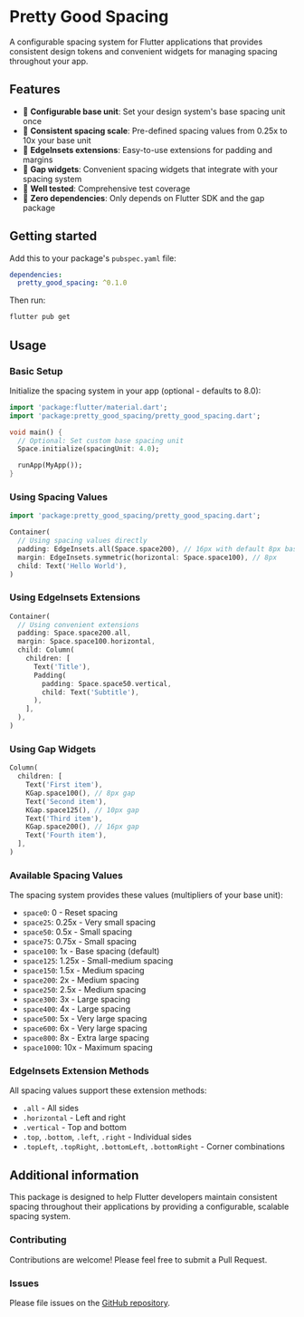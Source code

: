 # Pretty Good Spacing

A configurable spacing system for Flutter applications that provides consistent design tokens and convenient widgets for managing spacing throughout your app.

## Features

- 🎯 **Configurable base unit**: Set your design system's base spacing unit once
- 📏 **Consistent spacing scale**: Pre-defined spacing values from 0.25x to 10x your base unit
- 🎨 **EdgeInsets extensions**: Easy-to-use extensions for padding and margins
- 🔧 **Gap widgets**: Convenient spacing widgets that integrate with your spacing system
- 🧪 **Well tested**: Comprehensive test coverage
- 🚀 **Zero dependencies**: Only depends on Flutter SDK and the gap package

## Getting started

Add this to your package's `pubspec.yaml` file:

```yaml
dependencies:
  pretty_good_spacing: ^0.1.0
```

Then run:

```bash
flutter pub get
```

## Usage

### Basic Setup

Initialize the spacing system in your app (optional - defaults to 8.0):

```dart
import 'package:flutter/material.dart';
import 'package:pretty_good_spacing/pretty_good_spacing.dart';

void main() {
  // Optional: Set custom base spacing unit
  Space.initialize(spacingUnit: 4.0);

  runApp(MyApp());
}
```

### Using Spacing Values

```dart
import 'package:pretty_good_spacing/pretty_good_spacing.dart';

Container(
  // Using spacing values directly
  padding: EdgeInsets.all(Space.space200), // 16px with default 8px base
  margin: EdgeInsets.symmetric(horizontal: Space.space100), // 8px
  child: Text('Hello World'),
)
```

### Using EdgeInsets Extensions

```dart
Container(
  // Using convenient extensions
  padding: Space.space200.all,
  margin: Space.space100.horizontal,
  child: Column(
    children: [
      Text('Title'),
      Padding(
        padding: Space.space50.vertical,
        child: Text('Subtitle'),
      ),
    ],
  ),
)
```

### Using Gap Widgets

```dart
Column(
  children: [
    Text('First item'),
    KGap.space100(), // 8px gap
    Text('Second item'),
    KGap.space125(), // 10px gap
    Text('Third item'),
    KGap.space200(), // 16px gap
    Text('Fourth item'),
  ],
)
```

### Available Spacing Values

The spacing system provides these values (multipliers of your base unit):

- `space0`: 0 - Reset spacing
- `space25`: 0.25x - Very small spacing
- `space50`: 0.5x - Small spacing
- `space75`: 0.75x - Small spacing
- `space100`: 1x - Base spacing (default)
- `space125`: 1.25x - Small-medium spacing
- `space150`: 1.5x - Medium spacing
- `space200`: 2x - Medium spacing
- `space250`: 2.5x - Medium spacing
- `space300`: 3x - Large spacing
- `space400`: 4x - Large spacing
- `space500`: 5x - Very large spacing
- `space600`: 6x - Very large spacing
- `space800`: 8x - Extra large spacing
- `space1000`: 10x - Maximum spacing

### EdgeInsets Extension Methods

All spacing values support these extension methods:

- `.all` - All sides
- `.horizontal` - Left and right
- `.vertical` - Top and bottom
- `.top`, `.bottom`, `.left`, `.right` - Individual sides
- `.topLeft`, `.topRight`, `.bottomLeft`, `.bottomRight` - Corner combinations

## Additional information

This package is designed to help Flutter developers maintain consistent spacing throughout their applications by providing a configurable, scalable spacing system.

### Contributing

Contributions are welcome! Please feel free to submit a Pull Request.

### Issues

Please file issues on the [GitHub repository](https://github.com/DanhTran0312/pretty_good_spacing/issues).
